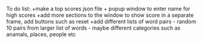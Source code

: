 To do list:
+make a top scores json file + popup window to enter name for high scores
+add more sections to the window to show score in a separate frame, add buttons such as reset
+add different lists of word pairs - random 10 pairs from larger list of words - maybe different categories such as anamals, places, people etc


